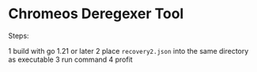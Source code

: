 # Chromeos Deregexer Tool

Steps:

1 build with go 1.21 or later
2 place `recovery2.json` into the same directory as executable
3 run command
4 profit